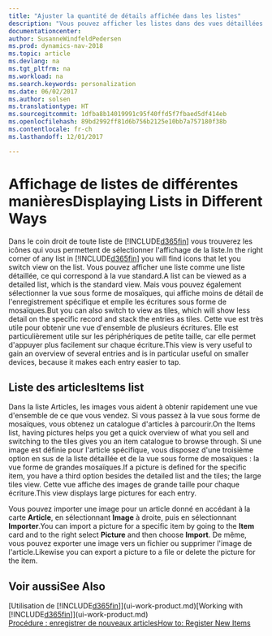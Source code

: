 ```yaml
---
title: "Ajuster la quantité de détails affichée dans les listes"
description: "Vous pouvez afficher les listes dans des vues détaillées qui fournissent plus d'informations, ou en tant que vignettes faciles à analyser visuellement."
documentationcenter: 
author: SusanneWindfeldPedersen
ms.prod: dynamics-nav-2018
ms.topic: article
ms.devlang: na
ms.tgt_pltfrm: na
ms.workload: na
ms.search.keywords: personalization
ms.date: 06/02/2017
ms.author: solsen
ms.translationtype: HT
ms.sourcegitcommit: 1dfba8b14019991c95f40ffd5f7fbaed5df414eb
ms.openlocfilehash: 89bd2992ff81d6b756b2125e10bb7a757180f38b
ms.contentlocale: fr-ch
ms.lasthandoff: 12/01/2017

---
```

# <a name="displaying-lists-in-different-ways"></a><span data-ttu-id="83e03-103">Affichage de listes de différentes manières</span><span class="sxs-lookup"><span data-stu-id="83e03-103">Displaying Lists in Different Ways</span></span>
<span data-ttu-id="83e03-104">Dans le coin droit de toute liste de [!INCLUDE[d365fin](includes/d365fin_md.md)] vous trouverez les icônes qui vous permettent de sélectionner l'affichage de la liste.</span><span class="sxs-lookup"><span data-stu-id="83e03-104">In the right corner of any list in [!INCLUDE[d365fin](includes/d365fin_md.md)] you will find icons that let you switch view on the list.</span></span> <span data-ttu-id="83e03-105">Vous pouvez afficher une liste comme une liste détaillée, ce qui correspond à la vue standard.</span><span class="sxs-lookup"><span data-stu-id="83e03-105">A list can be viewed as a detailed list, which is the standard view.</span></span> <span data-ttu-id="83e03-106">Mais vous pouvez également sélectionner la vue sous forme de mosaïques, qui affiche moins de détail de l'enregistrement spécifique et empile les écritures sous forme de mosaïques.</span><span class="sxs-lookup"><span data-stu-id="83e03-106">But you can also switch to view as tiles, which will show less detail on the specific record and stack the entries as tiles.</span></span> <span data-ttu-id="83e03-107">Cette vue est très utile pour obtenir une vue d'ensemble de plusieurs écritures. Elle est particulièrement utile sur les périphériques de petite taille, car elle permet d'appuyer plus facilement sur chaque écriture.</span><span class="sxs-lookup"><span data-stu-id="83e03-107">This view is very useful to gain an overview of several entries and is in particular useful on smaller devices, because it makes each entry easier to tap.</span></span>

## <a name="items-list"></a><span data-ttu-id="83e03-108">Liste des articles</span><span class="sxs-lookup"><span data-stu-id="83e03-108">Items list</span></span>
<span data-ttu-id="83e03-109">Dans la liste Articles, les images vous aident à obtenir rapidement une vue d'ensemble de ce que vous vendez. Si vous passez à la vue sous forme de mosaïques, vous obtenez un catalogue d'articles à parcourir.</span><span class="sxs-lookup"><span data-stu-id="83e03-109">On the Items list, having pictures helps you get a quick overview of what you sell and switching to the tiles gives you an item catalogue to browse through.</span></span> <span data-ttu-id="83e03-110">Si une image est définie pour l'article spécifique, vous disposez d'une troisième option en sus de la liste détaillée et de la vue sous forme de mosaïques : la vue forme de grandes mosaïques.</span><span class="sxs-lookup"><span data-stu-id="83e03-110">If a picture is defined for the specific item, you have a third option besides the detailed list and the tiles; the large tiles view.</span></span> <span data-ttu-id="83e03-111">Cette vue affiche des images de grande taille pour chaque écriture.</span><span class="sxs-lookup"><span data-stu-id="83e03-111">This view displays large pictures for each entry.</span></span>

<span data-ttu-id="83e03-112">Vous pouvez importer une image pour un article donné en accédant à la carte **Article**, en sélectionnant **Image** à droite, puis en sélectionnant **Importer**.</span><span class="sxs-lookup"><span data-stu-id="83e03-112">You can import a picture for a specific item by going to the **Item** card and to the right select **Picture** and then choose **Import**.</span></span> <span data-ttu-id="83e03-113">De même, vous pouvez exporter une image vers un fichier ou supprimer l'image de l'article.</span><span class="sxs-lookup"><span data-stu-id="83e03-113">Likewise you can export a picture to a file or delete the picture for the item.</span></span>  

## <a name="see-also"></a><span data-ttu-id="83e03-114">Voir aussi</span><span class="sxs-lookup"><span data-stu-id="83e03-114">See Also</span></span>
<span data-ttu-id="83e03-115">[Utilisation de [!INCLUDE[d365fin](includes/d365fin_md.md)]](ui-work-product.md)</span><span class="sxs-lookup"><span data-stu-id="83e03-115">[Working with [!INCLUDE[d365fin](includes/d365fin_md.md)]](ui-work-product.md)</span></span>  
[<span data-ttu-id="83e03-116">Procédure : enregistrer de nouveaux articles</span><span class="sxs-lookup"><span data-stu-id="83e03-116">How to: Register New Items</span></span>](inventory-how-register-new-items.md)  

